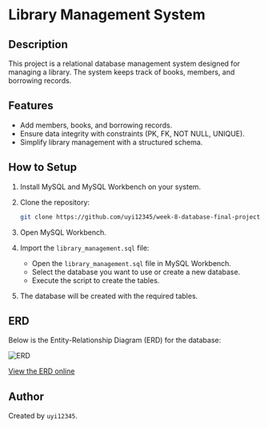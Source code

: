 
# Library Management System

## Description

This project is a relational database management system designed for managing a library. The system keeps track of books, members, and borrowing records.

## Features

- Add members, books, and borrowing records.
- Ensure data integrity with constraints (PK, FK, NOT NULL, UNIQUE).
- Simplify library management with a structured schema.

## How to Setup

1. Install MySQL and MySQL Workbench on your system.
2. Clone the repository:

   ```bash
   git clone https://github.com/uyi12345/week-8-database-final-project-learning-management-system-.git
   ```

3. Open MySQL Workbench.
4. Import the `library_management.sql` file:
   - Open the `library_management.sql` file in MySQL Workbench.
   - Select the database you want to use or create a new database.
   - Execute the script to create the tables.

5. The database will be created with the required tables.

## ERD

Below is the Entity-Relationship Diagram (ERD) for the database:

![ERD](erd.png)  

[View the ERD online](https://viewer.diagrams.net/?tags=%7B%7D&lightbox=1&highlight=0000ff&edit=_blank&layers=1&nav=1&title=PLP%20libary%20management%20project.drawio.png&dark=auto#R%3Cmxfile%3E%3Cdiagram%20name%3D%22Page-1%22%20id%3D%226TsSgUFe-pdvOzRT-cRp%22%3E7Z1dc9o4FIZ%2FTWa6F9uxMebjMkDa7TYfHdKdbi8VrIB3jcXKIgn99SvZEpgeh9osZrpHmslMbCGErVdHfvyiYy6C8fLlPSerxQ2LaHLR8aKXi2By0en4ftiR%2F1TJRpcEfrcomfM4Ksq8XcF9%2FI3qiqZ0HUc002VFkWAsEfFqv3DG0pTOxF4Z4Zw971d7ZEm0V7Aic7p3GKrgfkYSCqp9iSOxKEoHnf6u%2FDcazxfmk%2F3esHhlSUxl3XC2IBF7LhUFVxfBmDMmiq3ly5gmqvf2%2B%2BXdK69uD4zTVNR5g1biiSRrfW43Vzejq%2Bm9PjyxMecsj3SlNgV5UEWjTBAutDSdUBbIzhYkTimXBX6%2BnyRklcV59YmnShZxEl2TDVsL05DZGz3GLzSaFsqod0uRrmVjZvdRNn6vD0btkySep3J7Js9TfeKI00weyzXJhK4Be0J3zhPlgr6UinTPvKdsSQXfyCr61V99X79HD9RBsfe80zwMdI1FSe%2FAM2NNj7P5tumdFHJDq1GtTHBYgakaNaMF4%2FE31e%2BJ7uKyKvn%2Bc7xMSCqHI4m%2BKxqxPP68vPOTZMwSpqRLWUor1Ys4W30mfE6FLlixOBX5GYYj%2BScH2th7G16E8ljHct%2Ff7cs%2FVZ2LMUszweUoUW1QKdYzVYKNBFvpRhP6aNrnukfV9gMTgi31DpS2U1taraQcsbWk7Pb%2Bu5JdEGOyD%2BJ0%2FqrA8sxETJKpnLpIOk8KOfKZjOzkqNCsshf3eq7cpSaEirqjbEVm8qCui3fKrhsx2Z2PST47LeIooqmJw2J4%2BdVRFtSWotT3Qa9Z1%2BvGdj3UuDWSyHkjJUKGwTqNMqDn9jhrSRzCaZQuHyj%2FMLFd5Jd9SUoqbaP2NKLXau60qveA6p8%2BOr31%2FAqvlafW%2B9xy96HcPF6S%2FLQ%2F0o1TvtBl4EHlw4aX1h9IX6e502o%2FcDTWIo31%2FfPR2NAqGhvYSGPGJihpfEuW1HaFMaOYuVEvSe7kRktiPrStigD32KPyAhdqc5nfgblRgJjKfGeStYllvt8%2FH5f5dtlkvpU%2BmQ%2BNsqsliRPrNUbNZtAnc3ojhjPok%2F2Rxv%2Bs1YHRItg9EkWcZpkbBqjpzJlmrdJZLzgjndllm%2FlW%2BmYd6Jt9WihVbNcYM511bHHOmuuNkc621xkQ4166xmuYHSE%2BSiZzy8raXVbmDc%2FHZJYtLLNzZVnF0rJLzDfPbmlZ8ZG2eGZuaVn%2BidAz20a5Ld9puqVm5qwcorW68v%2BMS%2F8rVptFcpwgDWArTbMAmmYT2fbvMkRoZL3QmBktsMU5c4vOcrmhczbJ5%2FLv2Mz7y4U%2BekgLAjAYRnd3H13abN7z2ph6PWvW1Dh91mz3sAIOnveSe%2Brfch3Im60S8xTwHEDrC7O%2FaYauZfgMja4RY3%2BjTZytL%2FIBdA4bRtyPLp81mjux6hW5lFhTZxsr3hlWENP%2FHZ4HUHALkmebR7tJbdmLz9OKX6e5E6s%2FdFTWJpVV5c%2B2RWVd6HehprJhbTEQUVkXWlufY5EgNa4baIwZyrrQ4HJ640WyLrSwdIyXv3F%2BkDdjbhRghrOus8xahbPKLNrW6Mwuz6xrpWfWhZ7Z5VrICLVeZNR4Bj0zpzdiPIOOmQlyO%2FjsiLDHyWfOPGuXz6ryaNvis9Au96xrpXsWQvfsw%2F3o1nqJMdOZuS7gpzNnnim5oXm2fchJEeuo02mPCHqUbBY676zd5WZV%2BbStsRn0zlQXoAzg0ErjLKx4Yv%2F6IYmzBY2%2BUoJ0sm6gNWpCs8U%2Fa643SkKD%2FlkR4oV7tlJxPyMiZqkbBagRzdlnLWcEnDEloAftM7yIZqV31oPe2ZitYppdPpE4yWWzXW3MkNazxUZrrjdGSOtBG%2B1W22YFppFd1HuzfB5wwwEzrRlw2MurnU7vvny4fT%2B9Gt9NJy7FVr1qkmo1hHV9ODf0zI8OnzzJthce1sAhdVncXv0bsdeTbCvFPAlRQ0sM8xfSZuhaBtXQ%2BpLHxniENc22gcwHaHpw2qtpneZOrHtF1iXSNNsjFPfxPaPGXCXsSrM9Qvsu5KWg0%2FAS%2B4NZvk5zJ%2F6BYs9xWZtcVpFm2xqX9aEPhpnLzNC1i8v60O26yZ8ihpXLGsiMmcv60PZ6h5TLjlAcIZf1oa31jnGqelxzmcfpI5XdNsuneK%2BYBrI3Zjr4xY0O1OTmHLVWya0qB7c9dLPLUutbaan1oaWG%2Bbl1DURGDW7QUEMLbs5QU70ADbXD4KYmgexNMRVghTZnt%2BWtDZzd1i60VSTmtgZtA%2Bi34f2ljoGVbpvBhT1k45w902jipMYNbgPouDm98WLbAPpte7%2FVUTw1xXsmWb5TTAJuQKCmNWextbtorSJVtz1agxYbYlqz0mAbQINtsqaIQc05bHk3QIfN6Y0Y1KC%2FVgVqseK0aO1CHzWiDZ2h1nJewRkTC4Y2GWpDKw21ITTUplSseYrZUGsgNWZOG9piqB2hN0JOGzYx1LieBOTmm3Sd5Pm7SL8LPWJ04EQ3%2BOy0wlaF%2BdqzNX%2Bi6m2%2BYbdLVVEWXE2XJI3ucnXLUOfnABSMaBrtqn6jnH1mNyTdFK98X%2FclFn8q7d%2BGeu%2Br%2FkipHd8UL%2FmB2f%2F6KmZpjMnYms%2F0GejoEwYMSzBGozk9OAo4TYiIn%2Bhe469KLE%2BXbEoVNH7uWv7E8uefbJ8R4O%2F%2F9G6g88p3whYtHi0z9N14nkj4U8s86B8ls3kWzk%2Boc394Up3lLmdMlKtzslrcsIiqGv8C%3C%2Fdiagram%3E%3Cdiagram%20id%3D%22vWoniHXrP_UH58cOl1so%22%20name%3D%22Page-2%22%3EddHBDoIwDADQr9kdtgh6RpSLJw6eF1bZkkHJmAH9eiEFcVEvS%2Ffadc3GRNaMZyc7fUEFlvFIjUwcGeciTaZ1hgdBsksJamcUUbRBaZ5AGK96Nwr6xYg8ovWmC7HCtoXKByadwyEsu6FVAXSyhmCMGcpKWvgquxrlNemep5sXYGq93hwnB8o0ci1eGvdaKhw%2BSORMZA7RU9SMGdj57cJ3Of3Jvgdz0PofB6Zg6z1tgg8S%2BQs%3D%3C%2Fdiagram%3E%3C%2Fmxfile%3E)

## Author

Created by `uyi12345`.
